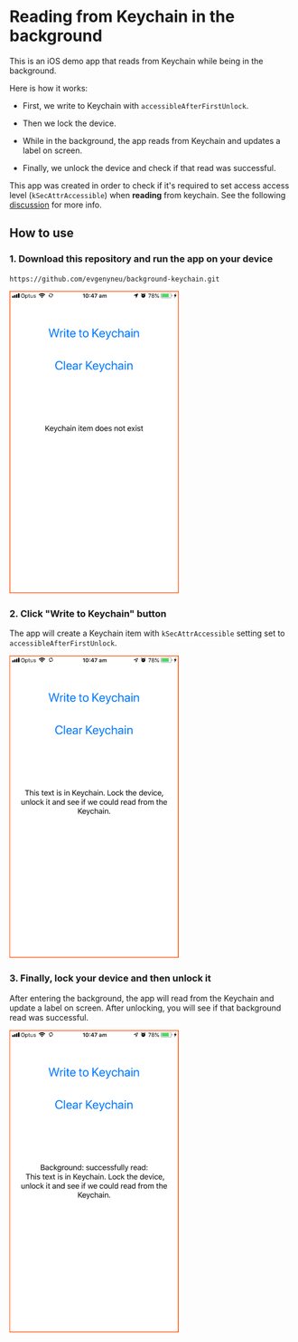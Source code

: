 # Reading from Keychain in the background

This is an iOS demo app that reads from Keychain while being in the background.

Here is how it works:

- First, we write to Keychain with `accessibleAfterFirstUnlock`.

- Then we lock the device.

- While in the background, the app reads from Keychain and updates a label on screen.

- Finally, we unlock the device and check if that read was successful.

This app was created in order to check if it's required to set access access level (`kSecAttrAccessible`) when **reading** from keychain. See the following [discussion](https://github.com/evgenyneu/keychain-swift/pull/123) for more info.

## How to use

### 1. Download this repository and run the app on your device

```
https://github.com/evgenyneu/background-keychain.git
```

<img src='Images/keychain_demo_1_v2.png'
  alt="Keychain Background Read Demo 1" width='300'>


### 2. Click "Write to Keychain" button

The app will create a Keychain item with `kSecAttrAccessible` setting set to `accessibleAfterFirstUnlock`.

<img src='Images/keychain_demo_2_v2.png'
  alt="Keychain Background Read Demo 1" width='300'>

### 3. Finally, lock your device and then unlock it

After entering the background, the app will read from the Keychain and update a label on screen. After unlocking, you will see if that background read was successful.

<img src='Images/keychain_demo_3_v2.png'
  alt="Keychain Background Read Demo 1" width='300'>